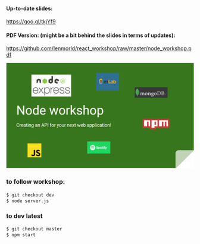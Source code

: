 #### Up-to-date slides:
https://goo.gl/tkjYf9

#### PDF Version: (might be a bit behind the slides in terms of updates):

https://github.com/lenmorld/react_workshop/raw/master/node_workshop.pdf


![slides preview](./workshop.png)


### to follow workshop:
```
$ git checkout dev
$ node server.js
```

### to dev latest
```
$ git checkout master
$ npm start

```

